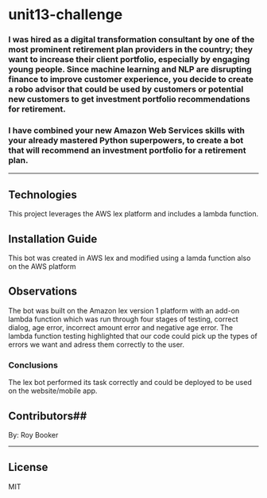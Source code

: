 # unit13-challenge


### I was hired as a digital transformation consultant by one of the most prominent retirement plan providers in the country; they want to increase their client portfolio, especially by engaging young people. Since machine learning and NLP are disrupting finance to improve customer experience, you decide to create a robo advisor that could be used by customers or potential new customers to get investment portfolio recommendations for retirement.

### I have combined your new Amazon Web Services skills with your already mastered Python superpowers, to create a bot that will recommend an investment portfolio for a retirement plan. ###

--------

## Technologies

This project leverages the AWS lex platform and includes a lambda function. 

## Installation Guide

This bot was created in AWS lex and modified using a lamda function also on the AWS platform


## Observations

The bot was built on the Amazon lex version 1 platform with an add-on lambda function which was run through four stages of testing, correct dialog, age error, incorrect amount error and negative age error. The lambda function testing highlighted that our code could pick up the types of errors we want and adress them correctly to the user.




### Conclusions ###
The lex bot performed its task correctly and could be deployed to be used on the website/mobile app.

## Contributors##

By: Roy Booker

---

## License ##

MIT
